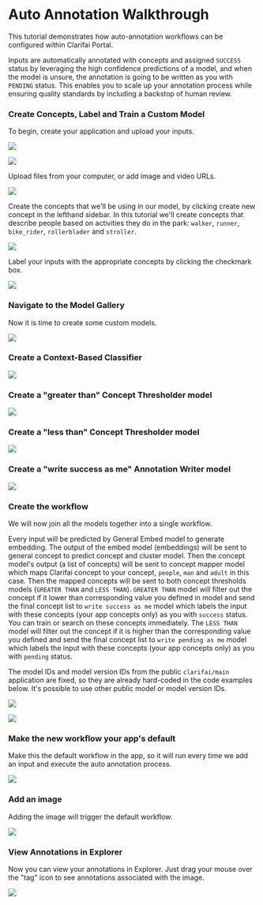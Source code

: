 # Auto Annotation Walkthrough

This tutorial demonstrates how auto-annotation workflows can be configured within Clarifai Portal.

Inputs are automatically annotated with concepts and assigned `SUCCESS` status by leveraging the high confidence predictions of a model, and when the model is unsure, the annotation is going to be written as you with `PENDING` status. This enables you to scale up your annotation process while ensuring quality standards by including a backstop of human review.


### Create Concepts, Label and Train a Custom Model

To begin, create your application and upload your inputs.

![](../../images/create_auto_annotation_demo.jpg)

![](../../images/auto_annotation_app_details.jpg)

Upload files from your computer, or add image and video URLs.

![](../../images/add_inputs_auto_demo.jpg)

Create the concepts that we'll be using in our model, by clicking create new concept in the lefthand sidebar. In this tutorial we'll create concepts that describe people based on activities they do in the park: `walker`, `runner`, `bike_rider`, `rollerblader` and `stroller`.

![](../../images/create_concepts_auto_a.jpg)

Label your inputs with the appropriate concepts by clicking the checkmark box.

![](../../images/label_inputs_aa.jpg)

### Navigate to the Model Gallery

Now it is time to create some custom models.

![](../../images/model_gallery.jpg)

### Create a Context-Based Classifier

![](../../images/create_cbc_aa.jpg)

### Create a "greater than" Concept Thresholder model

![](../../images/train_cbc_aa.jpg)


### Create a "less than" Concept Thresholder model

![](../../images/concept_thresholder.jpg)


### Create a "write success as me" Annotation Writer model

![](../../images/annotation_writer.jpg)



### Create the workflow

We will now join all the models together into a single workflow.

Every input will be predicted by General Embed model to generate embedding. The output of the embed model (embeddings) will be sent to general concept to predict concept and cluster model. Then the concept model's output (a list of concepts) will be sent to concept mapper model which maps Clarifai concept to your concept, `people`, `man` and `adult` in this case. Then the mapped concepts will be sent to both concept thresholds models (`GREATER THAN` and `LESS THAN`). `GREATER THAN` model will filter out the concept if it lower than corresponding value you defined in model and send the final concept list to `write success as me` model which labels the input with these concepts (your app concepts only) as you with `success` status. You can train or search on these concepts immediately. The `LESS THAN` model will filter out the concept if it is higher than the corresponding value you defined and send the final concept list to `write pending as me` model which labels the input with these concepts (your app concepts only) as you with `pending` status.

The model IDs and model version IDs from the public `clarifai/main` application are fixed, so they are already hard-coded in the code examples below. It's possible to use other public model or model version IDs.

![](../../images/create_workflow_aa.jpg)

![](../../images/connect_nodes_aa.jpg)



### Make the new workflow your app's default

Make this the default workflow in the app, so it will run every time we add an input and execute the auto annotation process.

![](../../images/set_as_default.jpg)


### Add an image

Adding the image will trigger the default workflow.

![](../../images/add_additional_inputs.jpg)


### View Annotations in Explorer

Now you can view your annotations in Explorer. Just drag your mouse over the "tag" icon to see annotations associated with the image.

![](../../images/aa_inputs.jpg)

